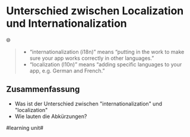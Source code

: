 # Unterschied zwischen Localization und Internationalization
🌐

> -   “internationalization (i18n)” means “putting in the work to make sure your app works correctly in other languages.”
> -   “localization (l10n)” means “adding specific languages to your app, e.g. German and French.”

## Zusammenfassung
- Was ist der Unterschied zwischen "internationalization" und  "localization"
- Wie lauten die Abkürzungen?


#learning unit#